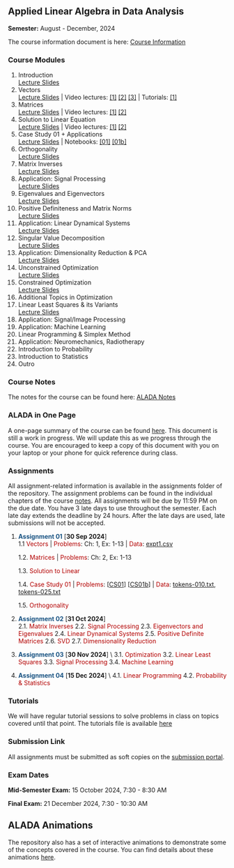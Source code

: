## Applied Linear Algebra in Data Analysis

**Semester:** August - December, 2024

The course information document is here: [Course Information](info.pdf)


### Course Modules

1. Introduction \
[Lecture Slides](lecture_slides/00-why_do_this_course.pdf) 
2. Vectors \
[Lecture Slides](lecture_slides/01-vector-spaces.pdf) | Video lectures: [[1]](https://youtu.be/RFObXkkr-_E?feature=shared) [[2]](https://youtu.be/-1B-MkUG2T0?feature=shared) [[3]](https://youtu.be/pcbpJQaUvjo?feature=shared) | Tutorials: [[1]](https://youtu.be/qiSqNm8fFfA?feature=shared)
3. Matrices \
[Lecture Slides](lecture_slides/02-matrices.pdf) | Video lectures: [[1]](https://youtu.be/qdkebZvMi1s?feature=shared) [[2]](https://youtu.be/ZVqRk5lwkLg?feature=shared)
4. Solution to Linear Equation \
[Lecture Slides](lecture_slides/03-solnslineareqns.pdf) | Video lectures: [[1]](https://youtu.be/eaQkGHJmHvU?feature=shared) [[2]](https://youtu.be/ckNeoC-_kSQ?feature=shared)
5. Case Study 01 + Applications \
[Lecture Slides](lecture_slides/casestudy-01.pdf) | Notebooks: [[01]](case_studies/case_study_01.ipynb) [[01b]](case_studies/case_study_01b.ipynb)
6. Orthogonality \
[Lecture Slides](lecture_slides/04-orthogonality.pdf)
7. Matrix Inverses \
[Lecture Slides](lecture_slides/05-matrixinverses.pdf)
8. Application: Signal Processing \
[Lecture Slides](lecture_slides/06-signalprocessing)
9. Eigenvalues and Eigenvectors \
[Lecture Slides](lecture_slides/07-eigenvalvec.pdf)
10. Positive Definiteness and Matrix Norms \
[Lecture Slides](lecture_slides/08-pdmatnorm.pdf)
11. Application: Linear Dynamical Systems \
[Lecture Slides](lecture_slides/09-lds.pdf)
12. Singular Value Decomposition \
[Lecture Slides](lecture_slides/10-svd.pdf)
13. Application: Dimensionality Reduction & PCA \
[Lecture Slides](lecture_slides/11-dimredpca.pdf)
14. Unconstrained Optimization \
[Lecture Slides](lecture_slides/12-opt.pdf)
15. Constrained Optimization \
[Lecture Slides](lecture_slides/13-constopt.pdf)
16. Additional Topics in Optimization 
17. Linear Least Squares & its Variants \
[Lecture Slides](lecture_slides/15-leastsquares.pdf)
18. Application: Signal/Image Processing 
19. Application: Machine Learning 
20. Linear Programming & Simplex Method
21. Application: Neuromechanics, Radiotherapy
22. Introduction to Probability
23. Introduction to Statistics
24. Outro

### Course Notes
The notes for the course can be found here: [ALADA Notes](notes/aladanotes.pdf)

### ALADA in One Page
A one-page summary of the course can be found [here](notes/onepage.pdf). This document is still a work in progress. We will update this as we progress through the course. You are encouraged to keep a copy of this document with you on your laptop or your phone for quick reference during class.

### Assignments
All assignment-related information is available in the assignments folder of the repository. The assignment problems can be found in the individual chapters of the course [notes](notes/aladanotes.pdf). All assignments will be due by 11:59 PM on the due date. You have 3 late days to use throughout the semester. Each late day extends the deadline by 24 hours. After the late days are used, late submissions will not be accepted.

1. <span style="color:#195382"><b>Assignment 01</b></span> [**30 Sep 2024**] \
    1.1 <span style="color:#B30000">Vectors</span> | <span style="color:#B30000">Problems</span>: Ch: 1, Ex: 1-13 | <span style="color:#B30000">Data</span>: [expt1.csv](assignments/vectors/expt1.csv)

    1.2. <span style="color:#B30000">Matrices</span> | <span style="color:#B30000">Problems</span>: Ch: 2, Ex: 1-13
    
    1.3. <span style="color:#B30000">Solution to Linear</span>
    
    1.4. <span style="color:#B30000">Case Study 01</span> | <span style="color:#B30000">Problems</span>: [[CS01](case_studies/case_study_01.ipynb)] [[CS01b](case_studies/case_study_01b.ipynb)] | <span style="color:#B30000">Data</span>: [tokens-010.txt](case_studies/data/case_study_01/tokens-010.txt), [tokens-025.txt](case_studies/data/case_study_01/tokens-025.txt)
    
    1.5. <span style="color:#B30000">Orthogonality</span>

2. <span style="color:#195382"><b>Assignment 02</b></span> [**31 Oct 2024**] \
    2.1. <span style="color:#B30000">Matrix Inverses</span>
    2.2. <span style="color:#B30000">Signal Processing</span>
    2.3. <span style="color:#B30000">Eigenvectors and Eigenvalues</span>
    2.4. <span style="color:#B30000">Linear Dynamical Systems</span>
    2.5. <span style="color:#B30000">Positive Definite Matrices</span>
    2.6. <span style="color:#B30000">SVD</span>
    2.7. <span style="color:#B30000">Dimensionality Reduction</span>

3. <span style="color:#195382"><b>Assignment 03</b></span> [**30 Nov 2024**] \ 
    3.1. <span style="color:#B30000">Optimization</span>
    3.2. <span style="color:#B30000">Linear Least Squares</span>
    3.3. <span style="color:#B30000">Signal Processing</span>
    3.4. <span style="color:#B30000">Machine Learning</span>

4. <span style="color:#195382"><b>Assignment 04</b></span> [**15 Dec 2024**] \ 
    4.1. <span style="color:#B30000">Linear Programming</span>
    4.2. <span style="color:#B30000">Probability & Statistics</span>

### Tutorials
We will have regular tutorial sessions to solve problems in class on topics covered until that point. The tutorials file is available [here](assignments/tutorial.pdf)

### Submission Link
All assignments must be submitted as soft copies on the [submission portal]().

### Exam Dates
**Mid-Semester Exam:** 15 October 2024, 7:30 - 8:30 AM

**Final Exam:** 21 December 2024, 7:30 - 10:30 AM

## ALADA Animations
The repository also has a set of interactive animations to demonstrate some of the concepts covered in the course. You can find details about these animations [here](aladaanim.md).